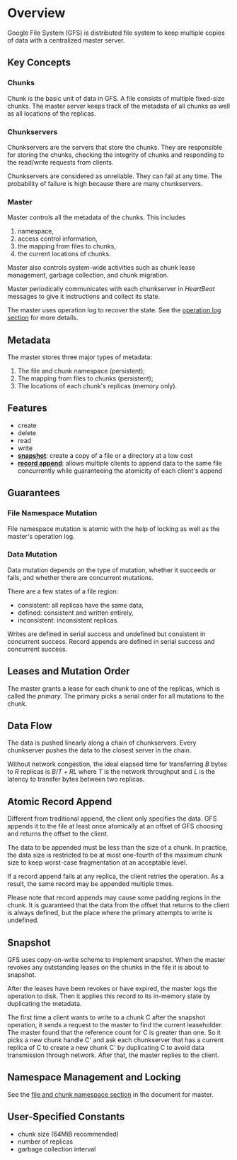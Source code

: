 # Overview

Google File System (GFS) is distributed file system to keep multiple copies of
data with a centralized master server.

## Key Concepts

### Chunks

Chunk is the basic unit of data in GFS. A file consists of multiple fixed-size
chunks. The master server keeps track of the metadata of all chunks as well as
all locations of the replicas.

### Chunkservers

Chunkservers are the servers that store the chunks. They are responsible for
storing the chunks, checking the integrity of chunks and responding to the
read/write requests from clients.

Chunkservers are considered as unreliable. They can fail at any time. The
probability of failure is high because there are many chunkservers.

### Master

Master controls all the metadata of the chunks. This includes
1. namespace,
2. access control information,
3. the mapping from files to chunks,
4. the current locations of chunks.

Master also controls system-wide activities such as chunk lease management,
garbage collection, and chunk migration.

Master periodically communicates with each chunkserver in *HeartBeat* messages
to give it instructions and collect its state.

The master uses operation log to recover the state. See the
[operation log section](master.md#operation-log) for more details.

## Metadata

The master stores three major types of metadata:

1. The file and chunk namespace (persistent);
2. The mapping from files to chunks (persistent);
3. The locations of each chunk's replicas (memory only).

## Features

- create
- delete
- read
- write
- [**snapshot**](#snapshot): create a copy of a file or a directory at a low
  cost
- [**record append**](#atomic-record-append): allows multiple clients to
  append data to the same file concurrently while guaranteeing the atomicity
  of each client's append

## Guarantees

### File Namespace Mutation

File namespace mutation is atomic with the help of locking as well as the
master's operation log.

### Data Mutation

Data mutation depends on the type of mutation, whether it succeeds or fails,
and whether there are concurrent mutations.

There are a few states of a file region:
- consistent: all replicas have the same data,
- defined: consistent and written entirely,
- inconsistent: inconsistent replicas.

Writes are defined in serial success and undefined but consistent in
concurrent success. Record appends are defined in serial success and
concurrent success.

## Leases and Mutation Order

The master grants a lease for each chunk to one of the replicas, which
is called the *primary*. The primary picks a serial order for all
mutations to the chunk.

## Data Flow

The data is pushed linearly along a chain of chunkservers. Every chunkserver
pushes the data to the closest server in the chain.

Without network congestion, the ideal elapsed time for transferring $B$ bytes
to $R$ replicas is $B/T+RL$ where $T$ is the network throughput and $L$ is the
latency to transfer bytes between two replicas.

## Atomic Record Append

Different from traditional append, the client only specifies the data. GFS
appends it to the file at least once atomically at an offset of GFS choosing
and returns the offset to the client.

The data to be appended must be less than the size of a chunk. In practice,
the data size is restricted to be at most one-fourth of the maximum chunk size
to keep worst-case fragmentation at an acceptable level.

If a record append fails at any replica, the client retries the operation. As
a result, the same record may be appended multiple times.

Please note that record appends may cause some padding regions in the chunk.
It is guaranteed that the data from the offset that returns to the client is
always defined, but the place where the primary attempts to write is undefined.

## Snapshot

GFS uses copy-on-write scheme to implement snapshot. When the master revokes
any outstanding leases on the chunks in the file it is about to snapshot.

After the leases have been revokes or have expired, the master logs the
operation to disk. Then it applies this record to its in-memory state by
duplicating the metadata.

The first time a client wants to write to a chunk C after the snapshot
operation, it sends a request to the master to find the current leaseholder.
The master found that the reference count for C is greater than one. So
it picks a new chunk handle C' and ask each chunkserver that has a current
replica of C to create a new chunk C' by duplicating C to avoid data
transmission through network. After that, the master replies to the client.

## Namespace Management and Locking

See the [file and chunk namespace section](master.md#namespace-management)
in the document for master.

## User-Specified Constants

- chunk size (64MiB recommended)
- number of replicas
- garbage collection interval
